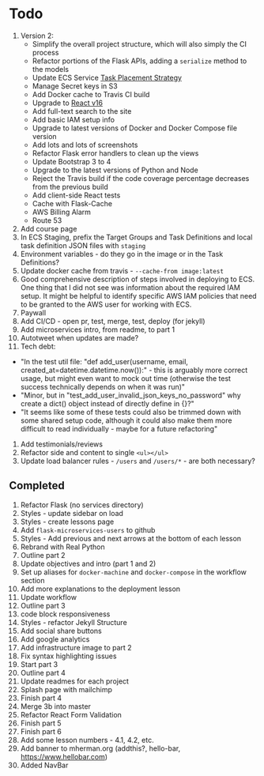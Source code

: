 # Todo

1. Version 2:
    - Simplify the overall project structure, which will also simply the CI process
    - Refactor portions of the Flask APIs, adding a `serialize` method to the models
    - Update ECS Service [Task Placement Strategy](http://docs.aws.amazon.com/AmazonECS/latest/developerguide/task-placement-strategies.html)
    - Manage Secret keys in S3
    - Add Docker cache to Travis CI build
    - Upgrade to [React v16](https://reactjs.org/blog/2017/09/26/react-v16.0.html)
    - Add full-text search to the site
    - Add basic IAM setup info
    - Upgrade to latest versions of Docker and Docker Compose file version
    - Add lots and lots of screenshots
    - Refactor Flask error handlers to clean up the views
    - Update Bootstrap 3 to 4
    - Upgrade to the latest versions of Python and Node
    - Reject the Travis build if the code coverage percentage decreases from the previous build
    - Add client-side React tests
    - Cache with Flask-Cache
    - AWS Billing Alarm
    - Route 53
1. Add course page
1. In ECS Staging, prefix the Target Groups and Task Definitions and local task definition JSON files with `staging`
1. Environment variables - do they go in the image or in the Task Definitions?
1. Update docker cache from travis - `--cache-from image:latest`
1. Good comprehensive description of steps involved in deploying to ECS.
One thing that I did not see was information about the required IAM setup. It might be helpful to identify specific AWS IAM policies that need to be granted to the AWS user for working with ECS.
1. Paywall
1. Add CI/CD - open pr, test, merge, test, deploy (for jekyll)
1. Add microservices intro, from readme, to part 1
1. Autotweet when updates are made?
1. Tech debt:
  - "In the test util file: "def add_user(username, email, created_at=datetime.datetime.now()):" - this is arguably more correct usage, but might even want to mock out time (otherwise the test success technically depends on when it was run)"
  - "Minor, but in "test_add_user_invalid_json_keys_no_password" why create a dict() object instead of directly define in {}?"
  - "It seems like some of these tests could also be trimmed down with some shared setup code, although it could also make them more difficult to read individually - maybe for a future refactoring"
1. Add testimonials/reviews
1. Refactor side and content to single `<ul></ul>`
1. Update load balancer rules - `/users` and `/users/*` - are both necessary?

## Completed

1. Refactor Flask (no services directory)
1. Styles - update sidebar on load
1. Styles - create lessons page
1. Add `flask-microservices-users` to github
1. Styles - Add previous and next arrows at the bottom of each lesson
1. Rebrand with Real Python
1. Outline part 2
1. Update objectives and intro (part 1 and 2)
1. Set up aliases for `docker-machine` and `docker-compose` in the workflow section
1. Add more explanations to the deployment lesson
1. Update workflow
1. Outline part 3
1. code block responsiveness
1. Styles - refactor Jekyll Structure
1. Add social share buttons
1. Add google analytics
1. Add infrastructure image to part 2
1. Fix syntax highlighting issues
1. Start part 3
1. Outline part 4
1. Update readmes for each project
1. Splash page with mailchimp
1. Finish part 4
1. Merge 3b into master
1. Refactor React Form Validation
1. Finish part 5
1. Finish part 6
1. Add some lesson numbers - 4.1, 4.2, etc.
1. Add banner to mherman.org (addthis?, hello-bar, https://www.hellobar.com)
1. Added NavBar

